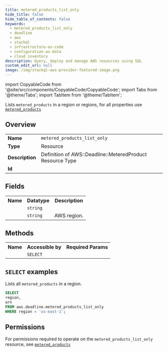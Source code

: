 ```yaml
---
title: metered_products_list_only
hide_title: false
hide_table_of_contents: false
keywords:
  - metered_products_list_only
  - deadline
  - aws
  - stackql
  - infrastructure-as-code
  - configuration-as-data
  - cloud inventory
description: Query, deploy and manage AWS resources using SQL
custom_edit_url: null
image: /img/stackql-aws-provider-featured-image.png
---
```


import CopyableCode from '@site/src/components/CopyableCode/CopyableCode';
import Tabs from '@theme/Tabs';
import TabItem from '@theme/TabItem';

Lists <code>metered_products</code> in a region or regions, for all properties use <a href="/services/serviceName/metered_products/"><code>metered_products</code></a>

## Overview
<table>
<tbody>
<tr><td><b>Name</b></td><td><code>metered_products_list_only</code></td></tr>
<tr><td><b>Type</b></td><td>Resource</td></tr>
<tr><td><b>Description</b></td><td>Definition of AWS::Deadline::MeteredProduct Resource Type</td></tr>
<tr><td><b>Id</b></td><td><CopyableCode code="aws.deadline.metered_products_list_only" /></td></tr>
</tbody>
</table>

## Fields
<table>
<tbody>
<tr><th>Name</th><th>Datatype</th><th>Description</th></tr><tr><td><CopyableCode code="arn" /></td><td><code>string</code></td><td></td></tr>
<tr><td><CopyableCode code="region" /></td><td><code>string</code></td><td>AWS region.</td></tr>
</tbody>
</table>

## Methods

<table>
<tbody>
  <tr>
    <th>Name</th>
    <th>Accessible by</th>
    <th>Required Params</th>
  </tr>
  <tr>
    <td><CopyableCode code="list_resources" /></td>
    <td><code>SELECT</code></td>
    <td><CopyableCode code="region" /></td>
  </tr>
</tbody>
</table>

## `SELECT` examples
Lists all <code>metered_products</code> in a region.
```sql
SELECT
region,
arn
FROM aws.deadline.metered_products_list_only
WHERE region = 'us-east-1';
```


## Permissions

For permissions required to operate on the <code>metered_products_list_only</code> resource, see <a href="/services/deadline/metered_products/#permissions"><code>metered_products</code></a>


